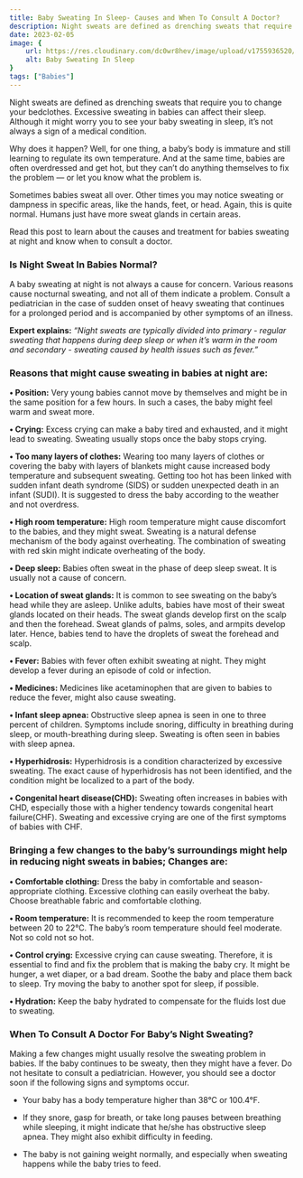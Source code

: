 ```yaml
---
title: Baby Sweating In Sleep- Causes and When To Consult A Doctor?
description: Night sweats are defined as drenching sweats that require you to change your bedclothes. Excessive sweating in babies can affect their sleep. Although&nbsp;it might worry you to see your baby sweating in sleep, it’s not alway...
date: 2023-02-05
image: {
    url: https://res.cloudinary.com/dc0wr8hev/image/upload/v1755936520/baby_sweating_in_sleep_be8con.jpg ,
    alt: Baby Sweating In Sleep
}
tags: ["Babies"]
---
```

Night sweats are defined as drenching sweats that require you to change your bedclothes. Excessive sweating in babies can affect their sleep. Although it might worry you to see your baby sweating in sleep, it’s not always a sign of a medical condition.

Why does it happen? Well, for one thing, a baby’s body is immature and still learning to regulate its own temperature. And at the same time, babies are often overdressed and get hot, but they can’t do anything themselves to fix the problem — or let you know what the problem is.

Sometimes babies sweat all over. Other times you may notice sweating or dampness in specific areas, like the hands, feet, or head. Again, this is quite normal. Humans just have more sweat glands in certain areas.

Read this post to learn about the causes and treatment for babies sweating at night and know when to consult a doctor.

### Is Night Sweat In Babies Normal?

A baby sweating at night is not always a cause for concern. Various reasons cause nocturnal sweating, and not all of them indicate a problem. Consult a pediatrician in the case of sudden onset of heavy sweating that continues for a prolonged period and is accompanied by other symptoms of an illness.

**Expert explains:** _“Night sweats are typically divided into primary - regular sweating that happens during deep sleep or when it’s warm in the room and secondary - sweating caused by health issues such as fever.”_

### Reasons that might cause sweating in babies at night are:

**• Position:** Very young babies cannot move by themselves and might be in the same position for a few hours. In such a cases, the baby might feel warm and sweat more.

**• Crying:** Excess crying can make a baby tired and exhausted, and it might lead to sweating. Sweating usually stops once the baby stops crying. 

<!-- ![crying baby](https://img1.wsimg.com/isteam/ip/7d906beb-bc9b-4377-9b06-b22a3566899c/download.jpeg-23.jpg/:/cr=t:0%25,l:0%25,w:100%25,h:100%25/rs=w:1280) -->

**• Too many layers of clothes:** Wearing too many layers of clothes or covering the baby with layers of blankets might cause increased body temperature and subsequent sweating. Getting too hot has been linked with sudden infant death syndrome (SIDS) or sudden unexpected death in an infant (SUDI). It is suggested to dress the baby according to the weather and not overdress.

**• High room temperature:** High room temperature might cause discomfort to the babies, and they might sweat. Sweating is a natural defense mechanism of the body against overheating. The combination of sweating with red skin might indicate overheating of the body.

**• Deep sleep:** Babies often sweat in the phase of deep sleep sweat. It is usually not a cause of concern.

**• Location of sweat glands:** It is common to see sweating on the baby’s head while they are asleep. Unlike adults, babies have most of their sweat glands located on their heads. The sweat glands develop first on the scalp and then the forehead. Sweat glands of palms, soles, and armpits develop later. Hence, babies tend to have the droplets of sweat the forehead and scalp.

**• Fever:** Babies with fever often exhibit sweating at night. They might develop a fever during an episode of cold or infection.

**• Medicines:** Medicines like acetaminophen that are given to babies to reduce the fever, might also cause sweating.

**• Infant sleep apnea:** Obstructive sleep apnea is seen in one to three percent of children. Symptoms include snoring, difficulty in breathing during sleep, or mouth-breathing during sleep. Sweating is often seen in babies with sleep apnea.

**• Hyperhidrosis:** Hyperhidrosis is a condition characterized by excessive sweating. The exact cause of hyperhidrosis has not been identified, and the condition might be localized to a part of the body.

**• Congenital heart disease(CHD):** Sweating often increases in babies with CHD, especially those with a higher tendency towards congenital heart failure(CHF). Sweating and excessive crying are one of the first symptoms of babies with CHF.

### Bringing a few changes to the baby’s surroundings might help in reducing night sweats in babies; Changes are:

**• Comfortable clothing:** Dress the baby in comfortable and season-appropriate clothing. Excessive clothing can easily overheat the baby. Choose breathable fabric and comfortable clothing.

**• Room temperature:** It is recommended to keep the room temperature between 20 to 22°C. The baby’s room temperature should feel moderate. Not so cold not so hot.

**• Control crying:** Excessive crying can cause sweating. Therefore, it is essential to find and fix the problem that is making the baby cry. It might be hunger, a wet diaper, or a bad dream. Soothe the baby and place them back to sleep. Try moving the baby to another spot for sleep, if possible.

**• Hydration:** Keep the baby hydrated to compensate for the fluids lost due to sweating. 

<!-- ![reduce sweating](https://img1.wsimg.com/isteam/ip/7d906beb-bc9b-4377-9b06-b22a3566899c/images.jpeg-69.jpg/:/cr=t:0%25,l:0%25,w:100%25,h:100%25/rs=w:1280) -->

### When To Consult A Doctor For Baby’s Night Sweating?

Making a few changes might usually resolve the sweating problem in babies. If the baby continues to be sweaty, then they might have a fever. Do not hesitate to consult a pediatrician.
However, you should see a doctor soon if the following signs and symptoms occur.

- Your baby has a body temperature higher than 38°C or 100.4°F.

- If they snore, gasp for breath, or take long pauses between breathing while sleeping, it might indicate that he/she has obstructive sleep apnea. They might also exhibit difficulty in feeding.

- The baby is not gaining weight normally, and especially when sweating happens while the baby tries to feed.